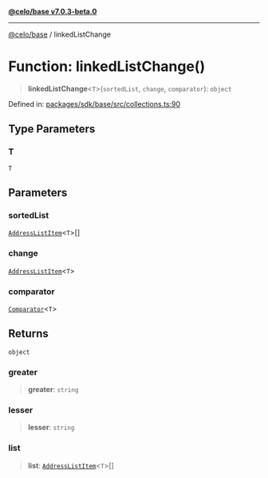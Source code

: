 [**@celo/base v7.0.3-beta.0**](../README.md)

***

[@celo/base](../README.md) / linkedListChange

# Function: linkedListChange()

> **linkedListChange**\<`T`\>(`sortedList`, `change`, `comparator`): `object`

Defined in: [packages/sdk/base/src/collections.ts:90](https://github.com/celo-org/developer-tooling/blob/master/packages/sdk/base/src/collections.ts#L90)

## Type Parameters

### T

`T`

## Parameters

### sortedList

[`AddressListItem`](../interfaces/AddressListItem.md)\<`T`\>[]

### change

[`AddressListItem`](../interfaces/AddressListItem.md)\<`T`\>

### comparator

[`Comparator`](../type-aliases/Comparator.md)\<`T`\>

## Returns

`object`

### greater

> **greater**: `string`

### lesser

> **lesser**: `string`

### list

> **list**: [`AddressListItem`](../interfaces/AddressListItem.md)\<`T`\>[]
